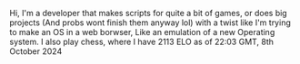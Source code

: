 Hi, I'm a developer that makes scripts for quite a bit of games, or does big projects (And probs wont finish them anyway lol) with a twist like I'm trying to make an OS in a web borwser,
Like an emulation of a new Operating system. I also play chess, where I have 2113 ELO as of 22:03 GMT, 8th October 2024
